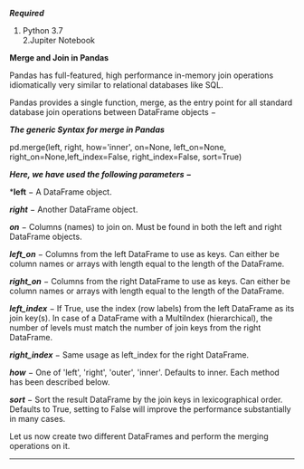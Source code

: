 ***Required***
1. Python 3.7         
2.Jupiter Notebook


****Merge and Join in Pandas****

Pandas has full-featured, high performance in-memory join operations idiomatically very similar 
to relational databases like SQL.

Pandas provides a single function, merge, as the entry point for all standard database
join operations between DataFrame objects −

*****The generic Syntax for merge in Pandas*****

pd.merge(left, right, how='inner', on=None, left_on=None, right_on=None,left_index=False, right_index=False, sort=True)


***Here, we have used the following parameters −***

***left** − A DataFrame object.

***right*** − Another DataFrame object.

***on*** − Columns (names) to join on. Must be found in both the left and right DataFrame objects.

***left_on*** − Columns from the left DataFrame to use as keys. Can either be column names or arrays with length equal to the length of the DataFrame.

***right_on*** − Columns from the right DataFrame to use as keys. Can either be column names or arrays with length equal to the length of the DataFrame.

***left_index*** − If True, use the index (row labels) from the left DataFrame as its join key(s). In case of a DataFrame with a MultiIndex (hierarchical), the number of levels must match the number of join keys from the right DataFrame.

***right_index*** − Same usage as left_index for the right DataFrame.

***how*** − One of 'left', 'right', 'outer', 'inner'. Defaults to inner. Each method has been described below.

***sort*** − Sort the result DataFrame by the join keys in lexicographical order. Defaults to True, setting to False will improve the performance substantially in many cases.

Let us now create two different DataFrames and perform the merging operations on it.

**********
